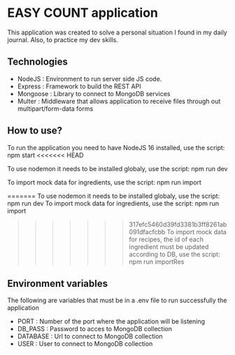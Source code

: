 # EASY COUNT application

This application was created to solve a personal situation I found in my daily journal. Also, to practice my dev skills.

## Technologies

- NodeJS : Environment to run server side JS code.
- Express : Framework to build the REST API
- Mongoose : Library to connect to MongoDB services
- Multer : Middleware that allows application to receive files through out multipart/form-data forms

## How to use?

To run the application you need to have NodeJS 16 installed, use the script: npm start
<<<<<<< HEAD

To use nodemon it needs to be installed globaly, use the script: npm run dev

To import mock data for ingredients, use the script: npm run import

=======
To use nodemon it needs to be installed globaly, use the script: npm run dev
To import mock data for ingredients, use the script: npm run import
>>>>>>> 317efc5460d39fd3381b3ff8261ab091dfacfcbb
To import mock data for recipes, the id of each ingredient must be updated according to DB, use the script: npm run importRes

## Environment variables

The following are variables that must be in a .env file to run successfully the application

- PORT : Number of the port where the application will be listening
- DB_PASS : Password to acces to MongoDB collection
- DATABASE : Url to connect to MongoDB collection
- USER : User to connect to MongoDB collection
